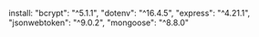 install:
	"bcrypt": "^5.1.1",
	"dotenv": "^16.4.5",
	"express": "^4.21.1",
	"jsonwebtoken": "^9.0.2",
	"mongoose": "^8.8.0"
